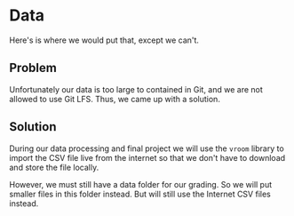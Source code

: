 # Data
Here's is where we would put that, except we can't.
## Problem
Unfortunately our data is too large to contained in Git, and we are not allowed to use Git LFS. Thus, we came up with a solution.

## Solution
During our data processing and final project we will use the `vroom` library to import the CSV file live from the internet so that we don't have to download and store the file locally.

However, we must still have a data folder for our grading. So we will put smaller files in this folder instead. But will still use the Internet CSV files instead.
